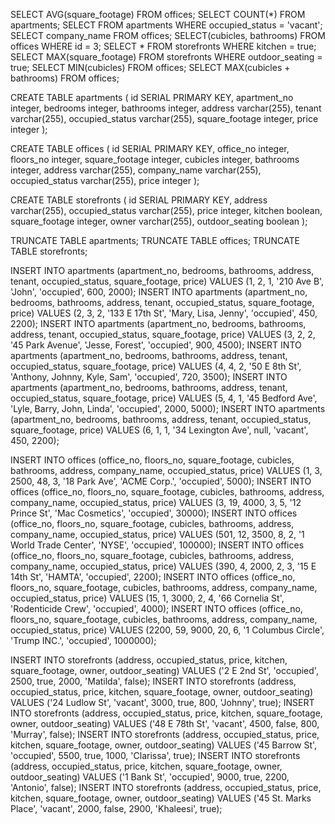 SELECT AVG(square_footage) FROM offices;
SELECT COUNT(*) FROM apartments;
SELECT FROM apartments WHERE occupied_status = 'vacant';
SELECT company_name FROM offices;
SELECT(cubicles, bathrooms) FROM offices WHERE id = 3;
SELECT * FROM storefronts WHERE kitchen = true;
SELECT MAX(square_footage) FROM storefronts WHERE outdoor_seating = true;
SELECT MIN(cubicles) FROM offices;
SELECT MAX(cubicles + bathrooms) FROM offices;

CREATE TABLE apartments (
  id SERIAL PRIMARY KEY,
  apartment_no integer,
  bedrooms integer,
  bathrooms integer,
  address varchar(255),
  tenant varchar(255),
  occupied_status varchar(255),
  square_footage integer,
  price integer
);


CREATE TABLE offices (
  id SERIAL PRIMARY KEY,
  office_no integer,
  floors_no integer,
  square_footage integer,
  cubicles integer,
  bathrooms integer,
  address varchar(255),
  company_name varchar(255),
  occupied_status varchar(255),
  price integer
);



CREATE TABLE storefronts (
  id SERIAL PRIMARY KEY,
  address varchar(255),
  occupied_status varchar(255),
  price integer,
  kitchen boolean,
  square_footage integer,
  owner varchar(255),
  outdoor_seating boolean
);

TRUNCATE TABLE apartments;
TRUNCATE TABLE offices;
TRUNCATE TABLE storefronts;

INSERT INTO apartments (apartment_no, bedrooms, bathrooms, address, tenant, occupied_status, square_footage, price) VALUES (1, 2, 1, '210 Ave B', 'John', 'occupied', 600, 2000);
INSERT INTO apartments (apartment_no, bedrooms, bathrooms, address, tenant, occupied_status, square_footage, price) VALUES (2, 3, 2, '133 E 17th St', 'Mary, Lisa, Jenny', 'occupied', 450, 2200);
INSERT INTO apartments (apartment_no, bedrooms, bathrooms, address, tenant, occupied_status, square_footage, price) VALUES (3, 2, 2, '45 Park Avenue', 'Jesse, Forest', 'occupied', 900, 4500);
INSERT INTO apartments (apartment_no, bedrooms, bathrooms, address, tenant, occupied_status, square_footage, price) VALUES (4, 4, 2, '50 E 8th St', 'Anthony, Johnny, Kyle, Sam', 'occupied', 720, 3500);
INSERT INTO apartments (apartment_no, bedrooms, bathrooms, address, tenant, occupied_status, square_footage, price) VALUES (5, 4, 1, '45 Bedford Ave', 'Lyle, Barry, John, Linda', 'occupied', 2000, 5000);
INSERT INTO apartments (apartment_no, bedrooms, bathrooms, address, tenant, occupied_status, square_footage, price) VALUES (6, 1, 1, '34 Lexington Ave', null, 'vacant', 450, 2200);




INSERT INTO offices (office_no, floors_no, square_footage, cubicles, bathrooms, address, company_name, occupied_status, price) VALUES (1, 3, 2500, 48, 3, '18 Park Ave', 'ACME Corp.', 'occupied', 5000);
INSERT INTO offices (office_no, floors_no, square_footage, cubicles, bathrooms, address, company_name, occupied_status, price) VALUES (3, 19, 4000, 3, 5, '12 Prince St', 'Mac Cosmetics', 'occupied', 30000);
INSERT INTO offices (office_no, floors_no, square_footage, cubicles, bathrooms, address, company_name, occupied_status, price) VALUES (501, 12, 3500, 8, 2, '1 World Trade Center', 'NYSE', 'occupied', 100000);
INSERT INTO offices (office_no, floors_no, square_footage, cubicles, bathrooms, address, company_name, occupied_status, price) VALUES (390, 4, 2000, 2, 3, '15 E 14th St', 'HAMTA', 'occupied', 2200);
INSERT INTO offices (office_no, floors_no, square_footage, cubicles, bathrooms, address, company_name, occupied_status, price) VALUES (15, 1, 3000, 2, 4, '66 Cornelia St', 'Rodenticide Crew', 'occupied', 4000);
INSERT INTO offices (office_no, floors_no, square_footage, cubicles, bathrooms, address, company_name, occupied_status, price) VALUES (2200, 59, 9000, 20, 6, '1 Columbus Circle', 'Trump INC.', 'occupied', 1000000);



INSERT INTO storefronts (address, occupied_status, price, kitchen, square_footage, owner, outdoor_seating) VALUES ('2 E 2nd St', 'occupied', 2500, true, 2000, 'Matilda', false);
INSERT INTO storefronts (address, occupied_status, price, kitchen, square_footage, owner, outdoor_seating) VALUES ('24 Ludlow St', 'vacant', 3000, true, 800, 'Johnny', true);
INSERT INTO storefronts (address, occupied_status, price, kitchen, square_footage, owner, outdoor_seating) VALUES ('48 E 78th St', 'vacant', 4500, false, 800, 'Murray', false);
INSERT INTO storefronts (address, occupied_status, price, kitchen, square_footage, owner, outdoor_seating) VALUES ('45 Barrow St', 'occupied', 5500, true, 1000, 'Clarissa', true);
INSERT INTO storefronts (address, occupied_status, price, kitchen, square_footage, owner, outdoor_seating) VALUES ('1 Bank St', 'occupied', 9000, true, 2200, 'Antonio', false);
INSERT INTO storefronts (address, occupied_status, price, kitchen, square_footage, owner, outdoor_seating) VALUES ('45 St. Marks Place', 'vacant', 2000, false, 2900, 'Khaleesi', true);
